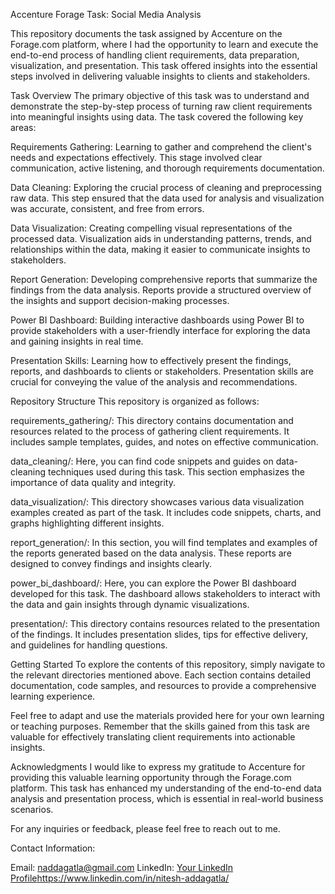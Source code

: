 Accenture Forage Task: Social Media Analysis

This repository documents the task assigned by Accenture on the Forage.com platform, where I had the opportunity to learn and execute the end-to-end process of handling client requirements, data preparation, visualization, and presentation. This task offered insights into the essential steps involved in delivering valuable insights to clients and stakeholders.

Task Overview
The primary objective of this task was to understand and demonstrate the step-by-step process of turning raw client requirements into meaningful insights using data. The task covered the following key areas:

Requirements Gathering: Learning to gather and comprehend the client's needs and expectations effectively. This stage involved clear communication, active listening, and thorough requirements documentation.

Data Cleaning: Exploring the crucial process of cleaning and preprocessing raw data. This step ensured that the data used for analysis and visualization was accurate, consistent, and free from errors.

Data Visualization: Creating compelling visual representations of the processed data. Visualization aids in understanding patterns, trends, and relationships within the data, making it easier to communicate insights to stakeholders.

Report Generation: Developing comprehensive reports that summarize the findings from the data analysis. Reports provide a structured overview of the insights and support decision-making processes.

Power BI Dashboard: Building interactive dashboards using Power BI to provide stakeholders with a user-friendly interface for exploring the data and gaining insights in real time.

Presentation Skills: Learning how to effectively present the findings, reports, and dashboards to clients or stakeholders. Presentation skills are crucial for conveying the value of the analysis and recommendations.

Repository Structure
This repository is organized as follows:

requirements_gathering/: This directory contains documentation and resources related to the process of gathering client requirements. It includes sample templates, guides, and notes on effective communication.

data_cleaning/: Here, you can find code snippets and guides on data-cleaning techniques used during this task. This section emphasizes the importance of data quality and integrity.

data_visualization/: This directory showcases various data visualization examples created as part of the task. It includes code snippets, charts, and graphs highlighting different insights.

report_generation/: In this section, you will find templates and examples of the reports generated based on the data analysis. These reports are designed to convey findings and insights clearly.

power_bi_dashboard/: Here, you can explore the Power BI dashboard developed for this task. The dashboard allows stakeholders to interact with the data and gain insights through dynamic visualizations.

presentation/: This directory contains resources related to the presentation of the findings. It includes presentation slides, tips for effective delivery, and guidelines for handling questions.

Getting Started
To explore the contents of this repository, simply navigate to the relevant directories mentioned above. Each section contains detailed documentation, code samples, and resources to provide a comprehensive learning experience.

Feel free to adapt and use the materials provided here for your own learning or teaching purposes. Remember that the skills gained from this task are valuable for effectively translating client requirements into actionable insights.

Acknowledgments
I would like to express my gratitude to Accenture for providing this valuable learning opportunity through the Forage.com platform. This task has enhanced my understanding of the end-to-end data analysis and presentation process, which is essential in real-world business scenarios.

For any inquiries or feedback, please feel free to reach out to me.

Contact Information:

Email: naddagatla@gmail.com
LinkedIn: [Your LinkedIn Profile](https://www.linkedin.com/in/nitesh-addagatla/)https://www.linkedin.com/in/nitesh-addagatla/
